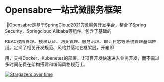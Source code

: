 # Opensabre一站式微服务框架 

​         💪Opensabre是基于SpringCloud2021的微服务开发平台，整合了Spring Security、Springcloud Alibaba等组件。包含了基础的

RBAC权限管理、授权认证、网关管理、服务治理、审计日志等系统管理基础应用。定义了相关开发规范、风格并落地在框架层，开箱即

用，支持Docker、Kubenetes的部署。让项目开发快速进入业务开发，而不需过多时间花费在架构搭建和编码风格规范上。

[![Stargazers over time](https://starchart.cc/zhoutaoo/SpringCloud.svg)](https://starchart.cc/zhoutaoo/SpringCloud)

